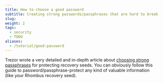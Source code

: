 ```yaml
---
title: How to choose a good password
subtitle: Creating strong passwords/passphrases that are hard to break might not be as easy as you think (if they should last few years to come) 
slug: 
weight: 2
tags:
  - security
  - TODO
aliases:
  - /tutorial/good-password
---
```


Trezor wrote a very detailed and in-depth article about [choosing strong passphrases](https://blog.trezor.io/is-your-passphrase-strong-enough-d687f44c63af) for protecting recovery seeds. You can obviously follow this guide to password/passphrase-protect any kind of valuable information (like your Rhombus recovery seed).
